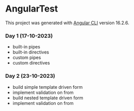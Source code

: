 # AngularTest

This project was generated with [Angular CLI](https://github.com/angular/angular-cli) version 16.2.6.

### Day 1 (17-10-2023)

- built-in pipes
- built-in directives
- custom pipes
- custom directives

### Day 2 (23-10-2023)

- build simple template driven form
- implement validation on from
- build nested template driven form
- implement validation on from
